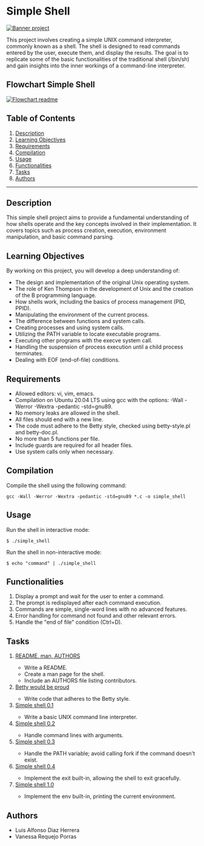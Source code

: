 <!DOCTYPE html>
<html>


<body>

<h1>Simple Shell</h1>
<a href="https://imgur.com/9ZJamsi"><img src="https://i.imgur.com/9ZJamsi.png" title="Banner project " /></a>

<p>This project involves creating a simple UNIX command interpreter, commonly known as a shell. The shell is designed to read commands entered by the user, execute them, and display the results. The goal is to replicate some of the basic functionalities of the traditional shell (/bin/sh) and gain insights into the inner workings of a command-line interpreter.</p>

<h2>Flowchart Simple Shell</h2>
<a href="https://imgur.com/a/7TveCcv"><img src="https://i.imgur.com/y9LsXxP.jpg" title="Flowchart readme" /></a>

<h2>Table of Contents</h2>

<ol>
    <li><a href="#description">Description</a></li>
    <li><a href="#learning-objectives">Learning Objectives</a></li>
    <li><a href="#requirements">Requirements</a></li>
    <li><a href="#compilation">Compilation</a></li>
    <li><a href="#usage">Usage</a></li>
    <li><a href="#functionalities">Functionalities</a></li>
    <li><a href="#tasks">Tasks</a></li>
    <li><a href="#authors">Authors</a></li>
</ol>

<hr>

<h2 id="description">Description</h2>

<p>This simple shell project aims to provide a fundamental understanding of how shells operate and the key concepts involved in their implementation. It covers topics such as process creation, execution, environment manipulation, and basic command parsing.</p>

<h2 id="learning-objectives">Learning Objectives</h2>

<p>By working on this project, you will develop a deep understanding of:</p>

<ul>
    <li>The design and implementation of the original Unix operating system.</li>
    <li>The role of Ken Thompson in the development of Unix and the creation of the B programming language.</li>
    <li>How shells work, including the basics of process management (PID, PPID).</li>
    <li>Manipulating the environment of the current process.</li>
    <li>The difference between functions and system calls.</li>
    <li>Creating processes and using system calls.</li>
    <li>Utilizing the PATH variable to locate executable programs.</li>
    <li>Executing other programs with the execve system call.</li>
    <li>Handling the suspension of process execution until a child process terminates.</li>
    <li>Dealing with EOF (end-of-file) conditions.</li>
</ul>

<h2 id="requirements">Requirements</h2>

<ul>
    <li>Allowed editors: vi, vim, emacs.</li>
    <li>Compilation on Ubuntu 20.04 LTS using gcc with the options: -Wall -Werror -Wextra -pedantic -std=gnu89.</li>
    <li>No memory leaks are allowed in the shell.</li>
    <li>All files should end with a new line.</li>
    <li>The code must adhere to the Betty style, checked using betty-style.pl and betty-doc.pl.</li>
    <li>No more than 5 functions per file.</li>
    <li>Include guards are required for all header files.</li>
    <li>Use system calls only when necessary.</li>
</ul>

<h2 id="compilation">Compilation</h2>

<p>Compile the shell using the following command:</p>

<pre>
<code>gcc -Wall -Werror -Wextra -pedantic -std=gnu89 *.c -o simple_shell</code>
</pre>

<h2 id="usage">Usage</h2>

<p>Run the shell in interactive mode:</p>

<pre>
<code>$ ./simple_shell</code>
</pre>

<p>Run the shell in non-interactive mode:</p>

<pre>
<code>$ echo "command" | ./simple_shell</code>
</pre>

<h2 id="functionalities">Functionalities</h2>

<ol>
    <li>Display a prompt and wait for the user to enter a command.</li>
    <li>The prompt is redisplayed after each command execution.</li>
    <li>Commands are simple, single-word lines with no advanced features.</li>
    <li>Error handling for command not found and other relevant errors.</li>
    <li>Handle the "end of file" condition (Ctrl+D).</li>
</ol>

<h2 id="tasks">Tasks</h2>

<ol>
    <li><a href="#">README, man, AUTHORS</a></li>
        <ul>
            <li>Write a README.</li>
            <li>Create a man page for the shell.</li>
            <li>Include an AUTHORS file listing contributors.</li>
        </ul>
    <li><a href="#">Betty would be proud</a></li>
        <ul>
            <li>Write code that adheres to the Betty style.</li>
        </ul>
    <li><a href="#">Simple shell 0.1</a></li>
        <ul>
            <li>Write a basic UNIX command line interpreter.</li>
        </ul>
    <li><a href="#">Simple shell 0.2</a></li>
        <ul>
            <li>Handle command lines with arguments.</li>
        </ul>
    <li><a href="#">Simple shell 0.3</a></li>
        <ul>
            <li>Handle the PATH variable; avoid calling fork if the command doesn't exist.</li>
        </ul>
    <li><a href="#">Simple shell 0.4</a></li>
        <ul>
            <li>Implement the exit built-in, allowing the shell to exit gracefully.</li>
        </ul>
    <li><a href="#">Simple shell 1.0</a></li>
        <ul>
            <li>Implement the env built-in, printing the current environment.</li>
        </ul>
</ol>

<h2 id="authors">Authors</h2>

<ul>
    <li>Luis Alfonso Diaz Herrera</li>
    <li>Vanessa Requejo Porras</li>
</ul>

</body>

</html>


